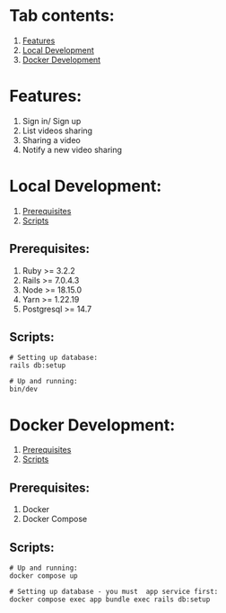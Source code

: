 # Tab contents:
1. [Features](#features)
2. [Local Development](#local-development)
3. [Docker Development](#docker-development)

# Features:
1. Sign in/ Sign up
2. List videos sharing
3. Sharing a video
4. Notify a new video sharing
# Local Development:
1. [Prerequisites](#prerequisites)
2. [Scripts](#scripts)

## Prerequisites:
1. Ruby >= 3.2.2
2. Rails >= 7.0.4.3
3. Node >= 18.15.0
4. Yarn >= 1.22.19
5. Postgresql >= 14.7

## Scripts:
    # Setting up database:
    rails db:setup

    # Up and running:
    bin/dev
# Docker Development:
1. [Prerequisites](#prerequisites-1)
2. [Scripts](#scripts-1)

## Prerequisites:
1. Docker
2. Docker Compose

## Scripts:
    # Up and running:
    docker compose up

    # Setting up database - you must  app service first:
    docker compose exec app bundle exec rails db:setup

